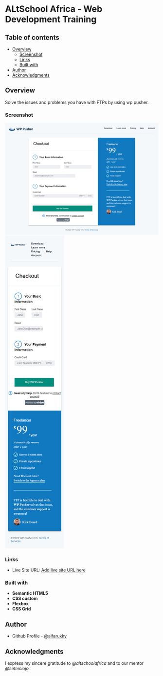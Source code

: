 # ALtSchool Africa - Web Development Training

## Table of contents

- [Overview](#overview)
  - [Screenshot](#screenshot)
  - [Links](#links)
  - [Built with](#built-with)
- [Author](#author)
- [Acknowledgments](#acknowledgments)

## Overview

Solve the issues and problems you have with FTPs by using wp pusher.

### Screenshot

![](./images/screenshot1.png)
![](./images/screenshot2.png)

### Links

- Live Site URL: [Add live site URL here](https://wp-pusher-smoky.vercel.app/)

### Built with

- **Semantic HTML5**
- **CSS custom**
- **Flexbox**
- **CSS Grid**

## Author

- Github Profile - [@alfarukky](https://github.com/alfarukky)

## Acknowledgments

I express my sincere gratitude to _@altschoolafrica_ and to our mentor _@setemiojo_
